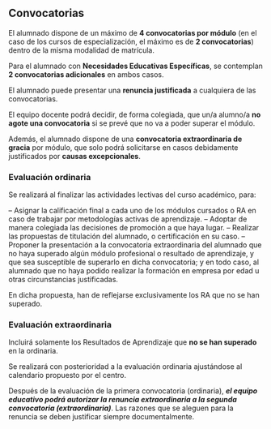 ## Convocatorias 

El alumnado dispone de un máximo de **4 convocatorias por módulo** (en el caso de los cursos de especialización, el máximo es de **2 convocatorias**) dentro de la misma modalidad de matrícula.

Para el alumnado con **Necesidades Educativas Específicas**, se contemplan **2 convocatorias adicionales** en ambos casos.

El alumnado puede presentar una **renuncia justificada** a cualquiera de las convocatorias.

El equipo docente podrá decidir, de forma colegiada, que un/a alumno/a **no agote una convocatoria** si se prevé que no va a poder superar el módulo.

Además, el alumnado dispone de una **convocatoria extraordinaria de gracia** por módulo, que solo podrá solicitarse en casos debidamente justificados por **causas excepcionales**.

### Evaluación ordinaria

Se realizará al finalizar las actividades lectivas del curso académico, para:

– Asignar la calificación final a cada uno de los módulos cursados o RA en caso de trabajar por metodologías
activas de aprendizaje.
– Adoptar de manera colegiada las decisiones de promoción a que haya lugar.
– Realizar las propuestas de titulación del alumnado, o certificación en su caso.
– Proponer la presentación a la convocatoria extraordinaria del alumnado que no haya superado algún módulo
profesional o resultado de aprendizaje, y que sea susceptible de superarlo en dicha convocatoria; y en todo caso, al
alumnado que no haya podido realizar la formación en empresa por edad u otras circunstancias justificadas. 

En dicha propuesta, han de reflejarse exclusivamente los RA que no se han superado.

### Evaluación extraordinaria

Incluirá solamente los Resultados de Aprendizaje que **no se han superado** en la ordinaria.

Se realizará con posterioridad a la evaluación ordinaria ajustándose al calendario propuesto por el centro.

Después de la evaluación de la primera convocatoria (ordinaria), ***el equipo educativo podrá autorizar la renuncia extraordinaria a la segunda convocatoria (extraordinaria)***. Las razones que se aleguen para la renuncia se deben justificar siempre documentalmente.


